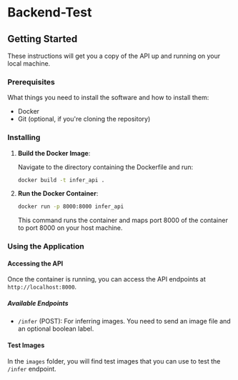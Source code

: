 # Backend-Test

## Getting Started

These instructions will get you a copy of the API up and running on your local machine.

### Prerequisites

What things you need to install the software and how to install them:

- Docker
- Git (optional, if you're cloning the repository)

### Installing

1. **Build the Docker Image**:

    Navigate to the directory containing the Dockerfile and run:

    ```bash
    docker build -t infer_api .
    ```

2. **Run the Docker Container**:

    ```bash
    docker run -p 8000:8000 infer_api
    ```

    This command runs the container and maps port 8000 of the container to port 8000 on your host machine.


### Using the Application

#### Accessing the API

Once the container is running, you can access the API endpoints at `http://localhost:8000`.

##### Available Endpoints

- `/infer` (POST): For inferring images. You need to send an image file and an optional boolean label.

#### Test Images

In the `images` folder, you will find test images that you can use to test the `/infer` endpoint.


